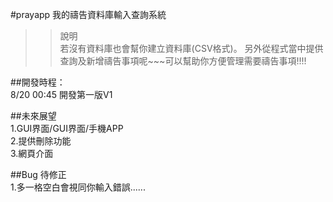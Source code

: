 #prayapp
我的禱告資料庫輸入查詢系統


>>說明<br/>
>>若沒有資料庫也會幫你建立資料庫(CSV格式)。
>>另外從程式當中提供查詢及新增禱告事項呢~~~可以幫助你方便管理需要禱告事項!!!!

##開發時程：<br/>
8/20 00:45 開發第一版V1


##未來展望<br/>
1.GUI界面/GUI界面/手機APP<br/>
2.提供刪除功能<br/>
3.網頁介面<br/>


##Bug 待修正<br/>
1.多一格空白會視同你輸入錯誤......
